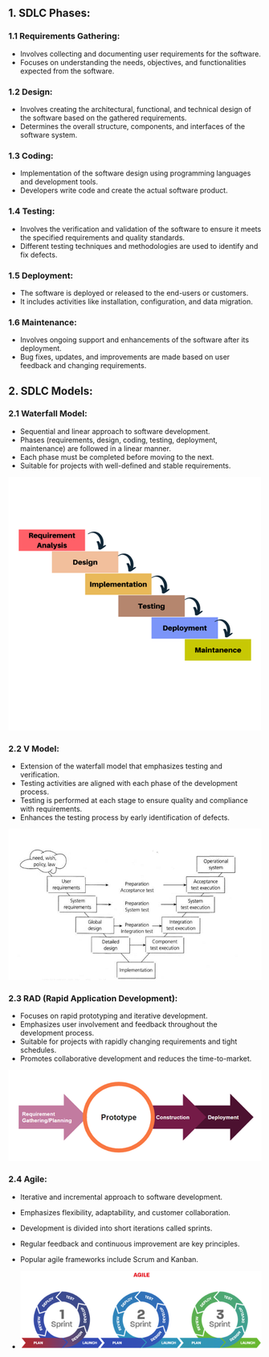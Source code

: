 ## 1. SDLC Phases:

### 1.1 Requirements Gathering:
- Involves collecting and documenting user requirements for the software.
- Focuses on understanding the needs, objectives, and functionalities expected from the software.

### 1.2 Design:
- Involves creating the architectural, functional, and technical design of the software based on the gathered requirements.
- Determines the overall structure, components, and interfaces of the software system.

### 1.3 Coding:
- Implementation of the software design using programming languages and development tools.
- Developers write code and create the actual software product.

### 1.4 Testing:
- Involves the verification and validation of the software to ensure it meets the specified requirements and quality standards.
- Different testing techniques and methodologies are used to identify and fix defects.

### 1.5 Deployment:
- The software is deployed or released to the end-users or customers.
- It includes activities like installation, configuration, and data migration.

### 1.6 Maintenance:
- Involves ongoing support and enhancements of the software after its deployment.
- Bug fixes, updates, and improvements are made based on user feedback and changing requirements.

## 2. SDLC Models:

### 2.1 Waterfall Model:
- Sequential and linear approach to software development.
- Phases (requirements, design, coding, testing, deployment, maintenance) are followed in a linear manner.
- Each phase must be completed before moving to the next.
- Suitable for projects with well-defined and stable requirements.

![waterfall_model](waterfall_model.png)

### 2.2 V Model:
- Extension of the waterfall model that emphasizes testing and verification.
- Testing activities are aligned with each phase of the development process.
- Testing is performed at each stage to ensure quality and compliance with requirements.
- Enhances the testing process by early identification of defects.

![v_model](v_model.png)

### 2.3 RAD (Rapid Application Development):
- Focuses on rapid prototyping and iterative development.
- Emphasizes user involvement and feedback throughout the development process.
- Suitable for projects with rapidly changing requirements and tight schedules.
- Promotes collaborative development and reduces the time-to-market.

![rad](rad.png)

### 2.4 Agile:
- Iterative and incremental approach to software development.
- Emphasizes flexibility, adaptability, and customer collaboration.
- Development is divided into short iterations called sprints.
- Regular feedback and continuous improvement are key principles.
- Popular agile frameworks include Scrum and Kanban.

- ![agile](agile.png)